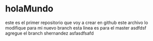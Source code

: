 # holaMundo
este es el primer repositorio que voy a crear en github este archivo lo modifique para mi nuevo branch
esta linea es para el master asdfdsf 
agregue el branch shernandez
asfasdfsafd
